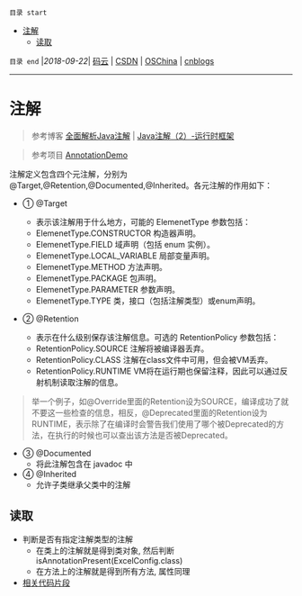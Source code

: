 `目录 start`
 
- [注解](#注解)
    - [读取](#读取)

`目录 end` |_2018-09-22_| [码云](https://gitee.com/gin9) | [CSDN](http://blog.csdn.net/kcp606) | [OSChina](https://my.oschina.net/kcp1104) | [cnblogs](http://www.cnblogs.com/kuangcp)
****************************************
# 注解

> 参考博客 [全面解析Java注解](http://blog.csdn.net/chenxiang0207/article/details/8193980) | [Java注解（2）-运行时框架](http://blog.csdn.net/duo2005duo/article/details/50511476)

> 参考项目 [AnnotationDemo](https://github.com/zhuifengshen/AnnotationDemo)

注解定义包含四个元注解，分别为@Target,@Retention,@Documented,@Inherited。各元注解的作用如下：
- ① @Target
    - 表示该注解用于什么地方，可能的 ElemenetType 参数包括：
    - ElemenetType.CONSTRUCTOR 构造器声明。
    - ElemenetType.FIELD 域声明（包括 enum 实例）。
    - ElemenetType.LOCAL_VARIABLE 局部变量声明。
    - ElemenetType.METHOD 方法声明。
    - ElemenetType.PACKAGE 包声明。
    - ElemenetType.PARAMETER 参数声明。
    - ElemenetType.TYPE 类，接口（包括注解类型）或enum声明。

- ② @Retention
    - 表示在什么级别保存该注解信息。可选的 RetentionPolicy 参数包括：
    - RetentionPolicy.SOURCE 注解将被编译器丢弃。
    - RetentionPolicy.CLASS 注解在class文件中可用，但会被VM丢弃。
    - RetentionPolicy.RUNTIME VM将在运行期也保留注释，因此可以通过反射机制读取注解的信息。
> 举一个例子，如@Override里面的Retention设为SOURCE，编译成功了就不要这一些检查的信息，相反，@Deprecated里面的Retention设为RUNTIME，表示除了在编译时会警告我们使用了哪个被Deprecated的方法，在执行的时候也可以查出该方法是否被Deprecated。

- ③ @Documented
    - 将此注解包含在 javadoc 中
- ④ @Inherited
    - 允许子类继承父类中的注解

## 读取
- 判断是否有指定注解类型的注解
    - 在类上的注解就是得到类对象, 然后判断 isAnnotationPresent(ExcelConfig.class)
    - 在方法上的注解就是得到所有方法, 属性同理
- [相关代码片段](https://gitee.com/kcp1104/codes/s148mbplxo06qgn25d3wc23)
